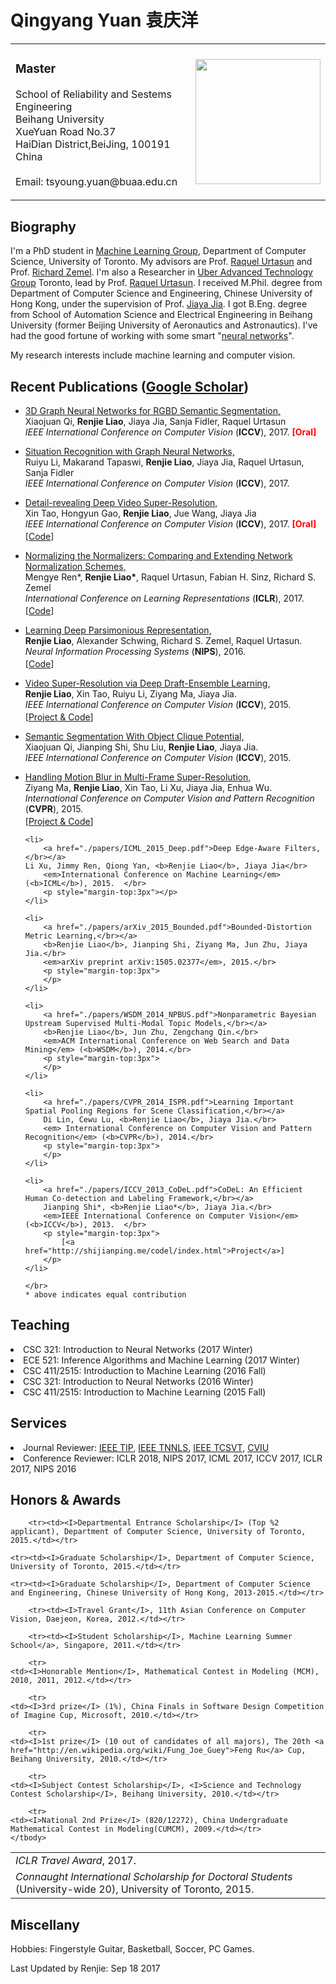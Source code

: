 # Qingyang Yuan 袁庆洋
<canvas width="300" height="300" id="myCanvas"></canvas>
<html>
	<head>
		<meta charset="utf-8" />
	</head>
	<body>
<div id="layout-content" style="margin-top:3px">
<table>
	<tbody>
		<tr>
			<td width="670">
				<h3>Master</h3>
			  <p>
					School of Reliability and Sestems Engineering</br>
					Beihang University </br>
          XueYuan Road No.37 </br>
          HaiDian District,BeiJing, 100191 </br>
          China </br>
          </br>
				Email: tsyoung.yuan@buaa.edu.cn</p>
			<td>
				<img src="./img/a.jpg" border="0" width="200"></br>
				</td>
		<tr>
	</tbody>
</table>
<h2>Biography</h2>
<p>
  I'm a PhD student in <a href="http://learning.cs.toronto.edu/">Machine Learning Group</a>, Department of Computer Science, University of Toronto. My advisors are Prof. <a href="http://www.cs.toronto.edu/~urtasun/">Raquel Urtasun</a> and Prof. <a href="http://www.cs.toronto.edu/~zemel/inquiry/home.php">Richard Zemel</a>. I'm also a Researcher in <a href="https://www.uber.com/info/atg/">Uber Advanced Technology Group</a> Toronto, lead by Prof. <a href="http://www.cs.toronto.edu/~urtasun/">Raquel Urtasun</a>. I received M.Phil. degree from Department of Computer Science and Engineering, Chinese University of Hong Kong, under the supervision of Prof. <a href="http://www.cse.cuhk.edu.hk/~leojia/">Jiaya Jia</a>. I got B.Eng. degree from School of Automation Science and Electrical Engineering in Beihang University (former Beijing University of Aeronautics and Astronautics). I've had the good fortune of working with some smart "<a href="./coworkers.html">neural networks</a>". </p>

<p>My research interests include machine learning and computer vision.</p>

<h2>Recent Publications (<a href="http://scholar.google.com/citations?user=2wrS35MAAAAJ&hl=en&oi=ao">Google Scholar</a>)</h2>
<ul>

  <li>
    <a href="./papers/iccv_2017_3DGNN.pdf">3D Graph Neural Networks for RGBD Semantic Segmentation,</br></a>
    Xiaojuan Qi, <b>Renjie Liao</b>, Jiaya Jia, Sanja Fidler, Raquel Urtasun</br>
    <em>IEEE International Conference on Computer Vision</em> (<b>ICCV</b>), 2017. <b><font color="red">[Oral]</font></b> </br>
    <p style="margin-top:3px"></p>
  </li>

  <li>
    <a href="./papers/iccv_2017_situation.pdf">Situation Recognition with Graph Neural Networks,</br></a>
    Ruiyu Li, Makarand Tapaswi, <b>Renjie Liao</b>, Jiaya Jia, Raquel Urtasun, Sanja Fidler</br>
    <em>IEEE International Conference on Computer Vision</em> (<b>ICCV</b>), 2017. </br>
    <p style="margin-top:3px"></p>  
  </li>

  <li>
    <a href="./papers/iccv_2017_detail_SR.pdf">Detail-revealing Deep Video Super-Resolution,</br></a>
    Xin Tao, Hongyun Gao, <b>Renjie Liao</b>, Jue Wang, Jiaya Jia</br>
    <em>IEEE International Conference on Computer Vision</em> (<b>ICCV</b>), 2017. <b><font color="red">[Oral]</font></b> </br>
    <p style="margin-top:3px">
      [<a href="https://github.com/jiangsutx/SPMC_VideoSR">Code</a>]
    </p>      
  </li>

  <li>
    <a href="./papers/arXiv_2016_Normalization.pdf">Normalizing the Normalizers: Comparing and Extending Network Normalization Schemes,</br></a>
    Mengye Ren*, <b>Renjie Liao*</b>, Raquel Urtasun, Fabian H. Sinz, Richard S. Zemel</br>
    <em>International Conference on Learning Representations</em> (<b>ICLR</b>), 2017. </br>
    <p style="margin-top:3px">
      [<a href="https://github.com/renmengye/div-norm">Code</a>]
    </p>
  </li>

  <li>
    <a href="./papers/NIPS_2016_Parsimonious.pdf">Learning Deep Parsimonious Representation,</br></a>
    <b>Renjie Liao</b>, Alexander Schwing, Richard S. Zemel, Raquel Urtasun.</br>
    <em>Neural Information Processing Systems</em> (<b>NIPS</b>), 2016.  </br>
    <p style="margin-top:3px">
      [<a href="https://github.com/lrjconan/deep_parsimonious">Code</a>]
    </p>
  </li>

  <li>
    <a href="./papers/ICCV_2015_Video.pdf">Video Super-Resolution via Deep Draft-Ensemble Learning,</br></a>
    <b>Renjie Liao</b>, Xin Tao, Ruiyu Li, Ziyang Ma, Jiaya Jia.</br>
    <em>IEEE International Conference on Computer Vision</em> (<b>ICCV</b>), 2015.  </br>
    <p style="margin-top:3px">
      [<a href="http://www.cse.cuhk.edu.hk/leojia/projects/DeepSR/">Project & Code</a>]
    </p>
  </li>

  <li>
    <a href="./papers/ICCV_2015_Semantic.pdf">Semantic Segmentation With Object Clique Potential,</br></a>
    Xiaojuan Qi, Jianping Shi, Shu Liu, <b>Renjie Liao</b>, Jiaya Jia.</br>
    <em>IEEE International Conference on Computer Vision</em> (<b>ICCV</b>), 2015.  </br>
    <p style="margin-top:3px"></p>
  </li>

  <li>
    <a href="./papers/CVPR_2015_Handling.pdf">Handling Motion Blur in Multi-Frame Super-Resolution,</br></a>
    Ziyang Ma, <b>Renjie Liao</b>, Xin Tao, Li Xu, Jiaya Jia, Enhua Wu.</br>
    <em>International Conference on Computer Vision and Pattern Recognition</em> (<b>CVPR</b>), 2015.  </br>
    <p style="margin-top:3px">
      [<a href="http://www.cse.cuhk.edu.hk/~leojia/projects/mfsr/index.html">Project & Code</a>]
    </p>
  </li>

	<li>
		<a href="./papers/ICML_2015_Deep.pdf">Deep Edge-Aware Filters,</br></a>
    Li Xu, Jimmy Ren, Qiong Yan, <b>Renjie Liao</b>, Jiaya Jia</br>
		<em>International Conference on Machine Learning</em> (<b>ICML</b>), 2015.  </br>
		<p style="margin-top:3px"></p>
	</li>

	<li>
		<a href="./papers/arXiv_2015_Bounded.pdf">Bounded-Distortion Metric Learning,</br></a>
		<b>Renjie Liao</b>, Jianping Shi, Ziyang Ma, Jun Zhu, Jiaya Jia.</br>
		<em>arXiv preprint arXiv:1505.02377</em>, 2015.</br>
		<p style="margin-top:3px">
		</p>
	</li>

	<li>
		<a href="./papers/WSDM_2014_NPBUS.pdf">Nonparametric Bayesian Upstream Supervised Multi-Modal Topic Models,</br></a>
		<b>Renjie Liao</b>, Jun Zhu, Zengchang Qin.</br>
		<em>ACM International Conference on Web Search and Data Mining</em> (<b>WSDM</b>), 2014.</br>
		<p style="margin-top:3px">
		</p>
	</li>

	<li>
		<a href="./papers/CVPR_2014_ISPR.pdf">Learning Important Spatial Pooling Regions for Scene Classification,</br></a>
		Di Lin, Cewu Lu, <b>Renjie Liao</b>, Jiaya Jia.</br>
		<em> International Conference on Computer Vision and Pattern Recognition</em> (<b>CVPR</b>), 2014.</br>
		<p style="margin-top:3px">
		</p>
	</li>

	<li>
		<a href="./papers/ICCV_2013_CoDeL.pdf">CoDeL: An Efficient Human Co-detection and Labeling Framework,</br></a>
		Jianping Shi*, <b>Renjie Liao*</b>, Jiaya Jia.</br>
		<em>IEEE International Conference on Computer Vision</em> (<b>ICCV</b>), 2013.  </br>
		<p style="margin-top:3px">
			[<a href="http://shijianping.me/codel/index.html">Project</a>]
		</p>
	</li>

<!--   <li>
		<a href="./papers/ACCV_2012_SR.pdf">Image Super-Resolution Using Local Learnable Kernel Regression,</br></a>
		<b>Renjie Liao</b>, Zengchang Qin.</br>
		<em>Asian Conference on Computer Vision</em> (<b>ACCV</b>), 2012.  </br>
		<p style="margin-top:3px">
			[<a href="./code/SR_LLKR.zip">Code</a>]
		</p>
	</li> -->

    </br>
    * above indicates equal contribution
</ul>

<h2>Teaching</h2>
    <li> CSC 321: Introduction to Neural Networks (2017 Winter) </li>
    <li> ECE 521: Inference Algorithms and Machine Learning (2017 Winter) </li>
    <li> CSC 411/2515: Introduction to Machine Learning (2016 Fall) </li>
    <li> CSC 321: Introduction to Neural Networks (2016 Winter) </li>
    <li> CSC 411/2515: Introduction to Machine Learning (2015 Fall) </li>

<h2>Services</h2>
    <li> Journal Reviewer: <a href="http://ieeexplore.ieee.org/xpl/RecentIssue.jsp?punumber=83">IEEE TIP</a>, <a href="http://ieeexplore.ieee.org/xpl/RecentIssue.jsp?punumber=5962385">IEEE TNNLS</a>, <a href="http://ieeexplore.ieee.org/xpl/RecentIssue.jsp?punumber=76">IEEE TCSVT</a>, <a href="https://www.journals.elsevier.com/computer-vision-and-image-understanding/">CVIU</a> </li>
    <li> Conference Reviewer: ICLR 2018, NIPS 2017, ICML 2017, ICCV 2017, ICLR 2017, NIPS 2016 </li>

<h2>Honors & Awards</h2>
<table style="border-spacing:2px">
	</tbody>
		<tr><td><I>ICLR Travel Award</I>, 2017.</td></tr>
		<tr><td><I>Connaught International Scholarship for Doctoral Students</I> (University-wide 20), University of Toronto, 2015.</td></tr>

		<tr><td><I>Departmental Entrance Scholarship</I> (Top %2 applicant), Department of Computer Science, University of Toronto, 2015.</td></tr>

    <tr><td><I>Graduate Scholarship</I>, Department of Computer Science, University of Toronto, 2015.</td></tr>

    <tr><td><I>Graduate Scholarship</I>, Department of Computer Science and Engineering, Chinese University of Hong Kong, 2013-2015.</td></tr>

		<tr><td><I>Travel Grant</I>, 11th Asian Conference on Computer Vision, Daejeon, Korea, 2012.</td></tr>

		<tr><td><I>Student Scholarship</I>, Machine Learning Summer School</a>, Singapore, 2011.</td></tr>

		<tr>
    <td><I>Honorable Mention</I>, Mathematical Contest in Modeling (MCM), 2010, 2011, 2012.</td></tr>

		<tr>
    <td><I>3rd prize</I> (1%), China Finals in Software Design Competition of Imagine Cup, Microsoft, 2010.</td></tr>

		<tr>
    <td><I>1st prize</I> (10 out of candidates of all majors), The 20th <a href="http://en.wikipedia.org/wiki/Fung_Joe_Guey">Feng Ru</a> Cup, Beihang University, 2010.</td></tr>

		<tr>
    <td><I>Subject Contest Scholarship</I>, <I>Science and Technology Contest Scholarship</I>, Beihang University, 2010.</td></tr>

		<tr>
    <td><I>National 2nd Prize</I> (820/12272), China Undergraduate Mathematical Contest in Modeling(CUMCM), 2009.</td></tr>
	</tbody>
</table>

<h2>Miscellany</h2>
<p>Hobbies: Fingerstyle Guitar, Basketball, Soccer, PC Games.</p>

<p>Last Updated by Renjie: Sep 18 2017</p>
<div id="footer">
	<div id="footer-text"></div>
</div>
</div>
</body>
</html>

